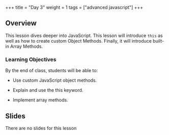 +++
title = "Day 3"
weight = 1
tags = ["advanced javascript"] 
+++

## Overview

This lesson dives deeper into JavaScript. This lesson will introduce `this` as well as how to create custom Object Methods. Finally, it will introduce built-in Array Methods.

### Learning Objectives

By the end of class, students will be able to:

* Use custom JavaScript object methods.

* Explain and use the this keyword.
  
* Implement array methods.

## Slides

There are no slides for this lesson
